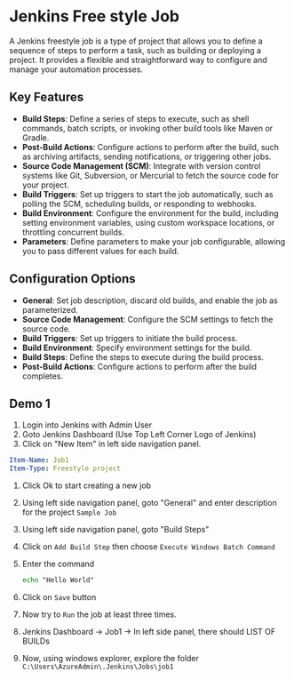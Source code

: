 # Jenkins Free style Job
A Jenkins freestyle job is a type of project that allows you to define a sequence of steps to perform a task, such as building or deploying a project. It provides a flexible and straightforward way to configure and manage your automation processes.

## Key Features

- **Build Steps**: Define a series of steps to execute, such as shell commands, batch scripts, or invoking other build tools like Maven or Gradle.
- **Post-Build Actions**: Configure actions to perform after the build, such as archiving artifacts, sending notifications, or triggering other jobs.
- **Source Code Management (SCM)**: Integrate with version control systems like Git, Subversion, or Mercurial to fetch the source code for your project.
- **Build Triggers**: Set up triggers to start the job automatically, such as polling the SCM, scheduling builds, or responding to webhooks.
- **Build Environment**: Configure the environment for the build, including setting environment variables, using custom workspace locations, or throttling concurrent builds.
- **Parameters**: Define parameters to make your job configurable, allowing you to pass different values for each build.

## Configuration Options

- **General**: Set job description, discard old builds, and enable the job as parameterized.
- **Source Code Management**: Configure the SCM settings to fetch the source code.
- **Build Triggers**: Set up triggers to initiate the build process.
- **Build Environment**: Specify environment settings for the build.
- **Build Steps**: Define the steps to execute during the build process.
- **Post-Build Actions**: Configure actions to perform after the build completes.

## Demo 1

1. Login into Jenkins with Admin User
1. Goto Jenkins Dashboard (Use Top Left Corner Logo of Jenkins)
1. Click on "New Item" in left side navigation panel.

  ```yml 
  Item-Name: Job1
  Item-Type: Freestyle project
  ```
1. Click Ok to start creating a new job
1. Using left side navigation panel, goto "General" and enter description for the project `Sample Job`
1. Using left side navigation panel, goto "Build Steps"
1. Click on `Add Build Step` then choose `Execute Windows Batch Command`
1. Enter the command

   ```cmd
   echo "Hello World"
   ```
1.  Click on `Save` button
1.  Now try to `Run` the job at least three times.
1.  Jenkins Dashboard -> Job1 -> In left side panel, there should LIST OF BUILDs
1.  Now, using windows explorer, explore the folder `C:\Users\AzureAdmin\.Jenkins\Jobs\job1`
